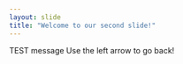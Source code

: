 ```yaml
---
layout: slide
title: "Welcome to our second slide!"
---
```

TEST message
Use the left arrow to go back!
